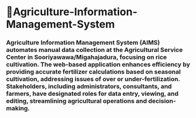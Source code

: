 ﻿#  🌾Agriculture-Information-Management-System
### Agriculture Information Management System (AIMS) automates manual data collection at the Agricultural Service Center in Sooriyawawa/Migahajadura, focusing on rice cultivation. The web-based application enhances efficiency by providing accurate fertilizer calculations based on seasonal cultivation, addressing issues of over or under-fertilization. Stakeholders, including administrators, consultants, and farmers, have designated roles for data entry, viewing, and editing, streamlining agricultural operations and decision-making.

